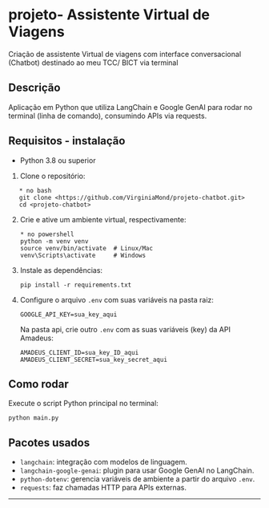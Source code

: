 # projeto- Assistente Virtual de Viagens
Criação de assistente Virtual de viagens com interface conversacional (Chatbot) destinado ao meu TCC/ BICT via terminal


## Descrição  
Aplicação em Python que utiliza LangChain e Google GenAI para rodar no terminal (linha de comando), consumindo APIs via requests.

## Requisitos - instalação

- Python 3.8 ou superior

1. Clone o repositório:  
````
   * no bash
   git clone <https://github.com/VirginiaMond/projeto-chatbot.git>
   cd <projeto-chatbot>
   ````

2. Crie e ative um ambiente virtual, respectivamente:

   ```
   * no powershell
   python -m venv venv
   source venv/bin/activate  # Linux/Mac
   venv\Scripts\activate     # Windows
   ```

3. Instale as dependências:

   ```
   pip install -r requirements.txt
   ```

4. Configure o arquivo `.env` com suas variáveis na pasta raiz:

   ```
   GOOGLE_API_KEY=sua_key_aqui
   ```
   Na pasta api, crie outro `.env` com as suas variáveis (key) da API Amadeus:
   ```
   AMADEUS_CLIENT_ID=sua_key_ID_aqui
   AMADEUS_CLIENT_SECRET=sua_key_secret_aqui 
   ```
## Como rodar

Execute o script Python principal no terminal:

```
python main.py
```

## Pacotes usados

* `langchain`: integração com modelos de linguagem.
* `langchain-google-genai`: plugin para usar Google GenAI no LangChain.
* `python-dotenv`: gerencia variáveis de ambiente a partir do arquivo `.env`.
* `requests`: faz chamadas HTTP para APIs externas.

---

